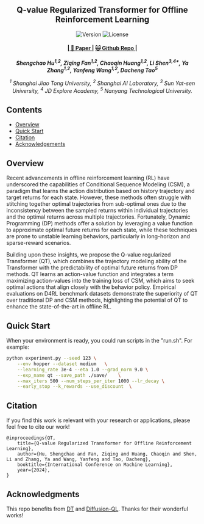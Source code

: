 <p align="center" width="100%">
</p>

<div id="top" align="center">

Q-value Regularized Transformer for Offline Reinforcement Learning
-----------------------------
<img src="https://img.shields.io/badge/Version-1.0.0-blue.svg" alt="Version"> 
<img src="https://img.shields.io/badge/License-Apache_2.0-green.svg" alt="License">

<h4> |<a href="https://arxiv.org/abs/2405.17098"> 📑 Paper </a> |
<a href="https://github.com/charleshsc/QT"> 🐱 Github Repo </a> |
</h4>

<!-- **Authors:** -->

_**Shengchao Hu<sup>1,2</sup>, Ziqing Fan<sup>1,2</sup>, Chaoqin Huang<sup>1,2</sup>, Li Shen<sup>3,4\*</sup>, Ya Zhang<sup>1,2</sup>, Yanfeng Wang<sup>1,2</sup>, Dacheng Tao<sup>5</sup>**_


<!-- **Affiliations:** -->


_<sup>1</sup> Shanghai Jiao Tong University,
<sup>2</sup> Shanghai AI Laboratory,
<sup>3</sup> Sun Yat-sen University,
<sup>4</sup> JD Explore Academy,
<sup>5</sup> Nanyang Technological University._

</div>


## Contents

- [Overview](#overview)
- [Quick Start](#quick-start)
- [Citation](#citation)
- [Acknowledgements](#acknowledgments)


## Overview

Recent advancements in offline reinforcement learning (RL) have underscored the capabilities of Conditional Sequence Modeling (CSM), a paradigm that learns the action distribution based on history trajectory and target returns for each state. However, these methods often struggle with stitching together optimal trajectories from sub-optimal ones due to the inconsistency between the sampled returns within individual trajectories and the optimal returns across multiple trajectories. Fortunately, Dynamic Programming (DP) methods offer a solution by leveraging a value function to approximate optimal future returns for each state, while these techniques are prone to unstable learning behaviors, particularly in long-horizon and sparse-reward scenarios.
    
Building upon these insights, we propose the Q-value regularized Transformer (QT), which combines the trajectory modeling ability of the Transformer with the predictability of optimal future returns from DP methods. QT learns an action-value function and integrates a term maximizing action-values into the training loss of CSM, which aims to seek optimal actions that align closely with the behavior policy. Empirical evaluations on D4RL benchmark datasets demonstrate the superiority of QT over traditional DP and CSM methods, highlighting the potential of QT to enhance the state-of-the-art in offline RL.



## Quick Start
When your environment is ready, you could run scripts in the "run.sh". For example:
``` Bash
python experiment.py --seed 123 \
    --env hopper --dataset medium   \
    --learning_rate 3e-4 --eta 1.0 --grad_norm 9.0 \
    --exp_name qt --save_path ./save/    \
    --max_iters 500 --num_steps_per_iter 1000 --lr_decay \
    --early_stop --k_rewards --use_discount  \
```


## Citation
If you find this work is relevant with your research or applications, please feel free to cite our work!
```
@inproceedings{QT,
    title={Q-value Regularized Transformer for Offline Reinforcement Learning},
    author={Hu, Shengchao and Fan, Ziqing and Huang, Chaoqin and Shen, Li and Zhang, Ya and Wang, Yanfeng and Tao, Dacheng},
    booktitle={International Conference on Machine Learning},
    year={2024},
}
```

## Acknowledgments

This repo benefits from [DT](https://github.com/kzl/decision-transformer) and [Diffusion-QL](https://github.com/Zhendong-Wang/Diffusion-Policies-for-Offline-RL). Thanks for their wonderful works!